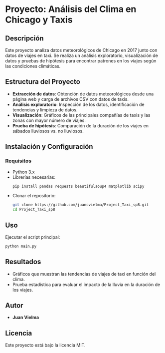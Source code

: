 # Proyecto: Análisis del Clima en Chicago y Taxis

## Descripción
Este proyecto analiza datos meteorológicos de Chicago en 2017 junto con datos de viajes en taxi. Se realiza un análisis exploratorio, visualización de datos y pruebas de hipótesis para encontrar patrones en los viajes según las condiciones climáticas.

## Estructura del Proyecto
- **Extracción de datos**: Obtención de datos meteorológicos desde una página web y carga de archivos CSV con datos de taxis.
- **Análisis exploratorio**: Inspección de los datos, identificación de tendencias y limpieza de datos.
- **Visualización**: Gráficos de las principales compañías de taxis y las zonas con mayor número de viajes.
- **Prueba de hipótesis**: Comparación de la duración de los viajes en sábados lluviosos vs. no lluviosos.

## Instalación y Configuración
### Requisitos
- Python 3.x
- Librerías necesarias:
  ```bash
  pip install pandas requests beautifulsoup4 matplotlib scipy
  ```
- Clonar el repositorio:
  ```bash
  git clone https://github.com/juancvielma/Project_Taxi_sp8.git
  cd Project_Taxi_sp8
  ```

## Uso
Ejecutar el script principal:
```bash
python main.py
```

## Resultados
- Gráficos que muestran las tendencias de viajes de taxi en función del clima.
- Prueba estadística para evaluar el impacto de la lluvia en la duración de los viajes.

## Autor
- **Juan Vielma**

## Licencia
Este proyecto está bajo la licencia MIT.

